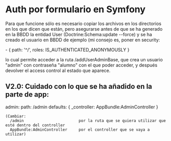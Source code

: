 # Auth por formulario en Symfony

Para que funcione sólo es necesario copiar los archivos en los directorios en los que dicen que están, pero asegurarse antes de que se ha generado en la BBDD la entidad User (Doctrine:Schema:update --force) y se ha creado el usuario en BBDD de ejemplo (mi consejo es, poner en security:

\- { path: '^/', roles: IS_AUTHENTICATED_ANONYMOUSLY }

lo cual permite acceder a  la ruta /addUserAdminBase, que crea un usuario "admin" con contraseña "alumno" con el que poder acceder, y después devolver el access control al estado que aparece. 



## V2.0: Cuidado con lo que se ha añadido en la parte de app:

  
admin:
    path:     /admin
    defaults: { _controller: AppBundle:AdminController }
    
    (Cambiar:
      /admin                        por la ruta que se quiera utilizar que esté dentro del controller
      AppBundle:AdminController     por el controller que se vaya a utilizar)
